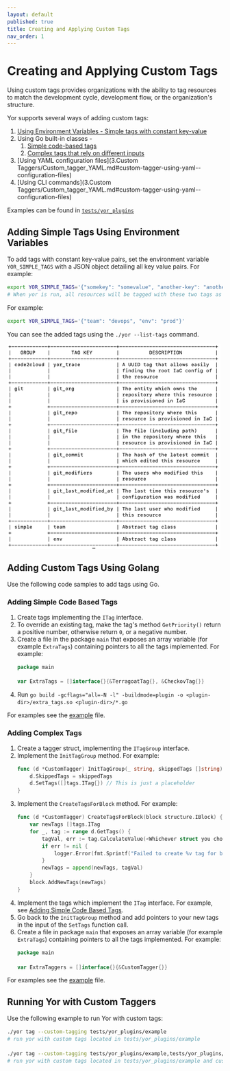 ```yaml
---
layout: default
published: true
title: Creating and Applying Custom Tags
nav_order: 1
---
```


# Creating and Applying Custom Tags
Using custom tags provides organizations with the ability to tag resources to match the development cycle, development flow, or the organization's
structure.

Yor supports several ways of adding custom tags:
1. [Using Environment Variables - Simple tags with constant key-value](#adding-simple-tags-using-environment-variables)
2. Using Go built-in classes -
	1. [Simple code-based tags](#adding-simple-code-based-tags)
	2. [Complex tags that rely on different inputs](#adding-complex-tags)
3. [Using YAML configuration files](3.Custom Taggers/Custom_tagger_YAML.md#custom-tagger-using-yaml--configuration-files)
4. [Using CLI commands](3.Custom Taggers/Custom_tagger_YAML.md#custom-tagger-using-yaml--configuration-files)
       
Examples can be found in [`tests/yor_plugins`](../../tests/yor_plugins)

## Adding Simple Tags Using Environment Variables
To add tags with constant key-value pairs, set the environment variable `YOR_SIMPLE_TAGS`
with a JSON object detailing all key value pairs. For example:
```sh
export YOR_SIMPLE_TAGS='{"somekey": "somevalue", "another-key": "another_val"}'
# When yor is run, all resources will be tagged with these two tags as well.
```

For example:
```sh
export YOR_SIMPLE_TAGS='{"team": "devops", "env": "prod"}'
```
You can see the added tags using the `./yor --list-tags` command.

![Environment variables after tagging](/docs/yor_list_tags_after_env_var.png)

## Adding Custom Tags Using Golang
Use the following code samples to add tags using Go. 

### Adding Simple Code Based Tags
1. Create tags implementing the `ITag` interface.
2. To override an existing tag, make the tag's method `GetPriority()` return a positive number, otherwise return `0`, or a negative number.
3. Create a file in the package `main` that exposes an array variable (for example `ExtraTags`) containing pointers to all the tags implemented. 
   For example:
    ```go
    package main
    
    var ExtraTags = []interface{}{&TerragoatTag{}, &CheckovTag{}}
    ```
4. Run `go build -gcflags="all=-N -l" -buildmode=plugin -o <plugin-dir>/extra_tags.so <plugin-dir>/*.go`

For examples see the [example](../../tests/yor_plugins/example) file.

### Adding Complex Tags
1. Create a tagger struct, implementing the `ITagGroup` interface.
2. Implement the `InitTagGroup` method. For example:
    ```go
    func (d *CustomTagger) InitTagGroup(_ string, skippedTags []string) {
	    d.SkippedTags = skippedTags
	    d.SetTags([]tags.ITag{}) // This is just a placeholder
    }
    ```
3. Implement the `CreateTagsForBlock` method. For example:
    ```go
   func (d *CustomTagger) CreateTagsForBlock(block structure.IBlock) {
        var newTags []tags.ITag
        for _, tag := range d.GetTags() {
            tagVal, err := tag.CalculateValue(<Whichever struct you choose to pass to the tagger>)
            if err != nil {
                logger.Error(fmt.Sprintf("Failed to create %v tag for block %v", tag.GetKey(), block.GetResourceID()))
            }
            newTags = append(newTags, tagVal)
        }
        block.AddNewTags(newTags)
   }
    ```
4. Implement the tags which implement the `ITag` interface. For example, see [Adding Simple Code Based Tags](#adding-simple-code-based-tags).
5. Go back to the `InitTagGroup` method and add pointers to your new tags in the input of the `SetTags` function call.
6. Create a file in package `main` that exposes an array variable (for example `ExtraTags`) containing pointers to all the tags implemented. 
   For example:
    ```go
    package main
    
    var ExtraTaggers = []interface{}{&CustomTagger{}}
    ```

For examples see the [example](../../tests/yor_plugins/example) file.

## Running Yor with Custom Taggers
Use the following example to run Yor with custom tags:
```sh
./yor tag --custom-tagging tests/yor_plugins/example
# run yor with custom tags located in tests/yor_plugins/example

./yor tag --custom-tagging tests/yor_plugins/example,tests/yor_plugins/tag_group_example
# run yor with custom tags located in tests/yor_plugins/example and custom taggers located in tests/yor_plugins/tag_group_example
```

